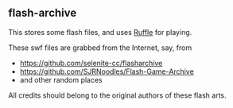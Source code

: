 flash-archive
----

This stores some flash files, and uses [Ruffle](https://ruffle.rs) for playing.

These swf files are grabbed from the Internet, say, from
- https://github.com/selenite-cc/flasharchive
- https://github.com/SJRNoodles/Flash-Game-Archive
- and other random places

All credits should belong to the original authors of these flash arts.

